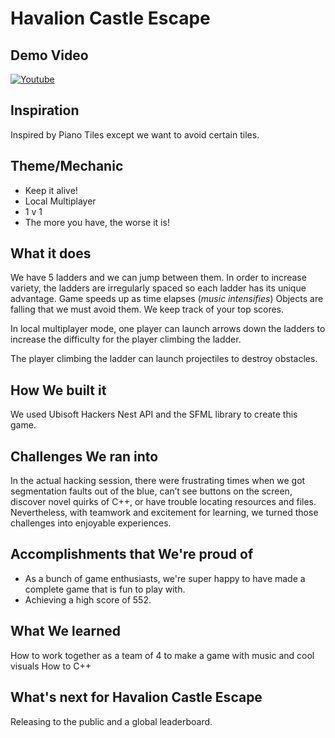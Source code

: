 # Havalion Castle Escape

## Demo Video

[![Youtube](https://img.youtube.com/vi/2rzQRaaD_DQ/0.jpg)](https://www.youtube.com/watch?v=2rzQRaaD_DQ)

## Inspiration
Inspired by Piano Tiles except we want to avoid certain tiles.

## Theme/Mechanic
- Keep it alive!
- Local Multiplayer
- 1 v 1
- The more you have, the worse it is!

## What it does
We have 5 ladders and we can jump between them. 
In order to increase variety, the ladders are irregularly spaced so each ladder has its unique advantage.
Game speeds up as time elapses (_music intensifies_)
Objects are falling that we must avoid them.
We keep track of your top scores.

In local multiplayer mode, one player can launch arrows down the ladders to increase the difficulty for the player climbing the ladder.

The player climbing the ladder can launch projectiles to destroy obstacles. 

## How We built it
We used Ubisoft Hackers Nest API and the SFML library to create this game. 

## Challenges We ran into
In the actual hacking session, there were frustrating times when we got segmentation faults out of the blue, can’t see buttons on the screen, discover novel quirks of C++, or have trouble locating resources and files. Nevertheless, with teamwork and excitement for learning, we turned those challenges into enjoyable experiences.

## Accomplishments that We're proud of
- As a bunch of game enthusiasts, we're super happy to have made a complete game that is fun to play with.
- Achieving a high score of 552.

## What We learned
How to work together as a team of 4 to make a game with music and cool visuals
How to C++

## What's next for Havalion Castle Escape
Releasing to the public and a global leaderboard.
